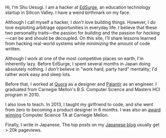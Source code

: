 Hi, I'm Shu Uesugi. I am a hacker at [EdSurge](http://edsurge.com/), an education technology startup in Silicon Valley. I have a weird birthmark on my face.

Although I call myself a hacker, I *don't* love building things. However, I *do* love exploiting arbitrage opportunities in everyday life. I believe that these two personality traits—the passion for *building* and the passion for *hacking*—can be and should be decoupled. On this site, I'll share lessons learned from hacking real-world systems while *minimizing* the amount of code written.

Although I work at one of the most competitive places on earth, I'm inherently lazy. Before EdSurge, I spent several months in Japan doing absolutely nothing. I *don't* believe in "work hard, party hard" mentality; I'd rather work easy and sleep lots.

Before that, I worked at [Quora](http://quora.com/) as a designer and [Palantir](http://palantir.com/) as an engineer. I graduated from Carnegie Mellon's B.S. Computer Science and Masters HCI program in 2010.

I also love to teach. In 2013, I taught my girlfriend to code, and she went from zero to becoming a product designer in 6 months. I was also an [award winning](http://www.cs.cmu.edu/~scsfacts/uesugi.html) Computer Science TA at Carnegie Mellon.

Finally, I write in Japanese. The top posts on my [Japanese blog](http://naze.chibicode.com/) usually get > 20k pageviews.
